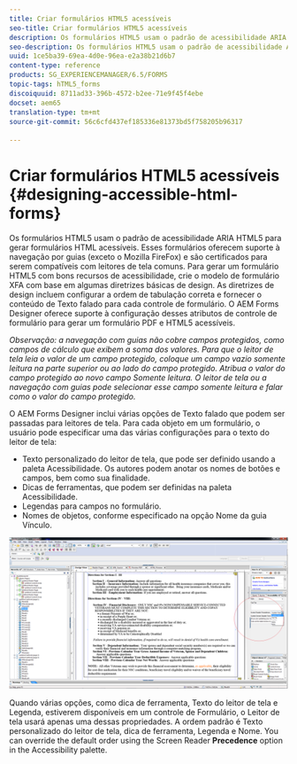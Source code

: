 ```yaml
---
title: Criar formulários HTML5 acessíveis
seo-title: Criar formulários HTML5 acessíveis
description: Os formulários HTML5 usam o padrão de acessibilidade ARIA HTML5. Esses formulários oferecem suporte à navegação por guias e são certificados para serem compatíveis com leitores de tela comuns.
seo-description: Os formulários HTML5 usam o padrão de acessibilidade ARIA HTML5. Esses formulários oferecem suporte à navegação por guias e são certificados para serem compatíveis com leitores de tela comuns.
uuid: 1ce5ba39-69ea-4d0e-96ea-e2a38b21d6b7
content-type: reference
products: SG_EXPERIENCEMANAGER/6.5/FORMS
topic-tags: hTML5_forms
discoiquuid: 8711ad33-396b-4572-b2ee-71e9f45f4ebe
docset: aem65
translation-type: tm+mt
source-git-commit: 56c6cfd437ef185336e81373bd5f758205b96317

---
```



# Criar formulários HTML5 acessíveis {#designing-accessible-html-forms}

Os formulários HTML5 usam o padrão de acessibilidade ARIA HTML5 para gerar formulários HTML acessíveis. Esses formulários oferecem suporte à navegação por guias (exceto o Mozilla FireFox) e são certificados para serem compatíveis com leitores de tela comuns. Para gerar um formulário HTML5 com bons recursos de acessibilidade, crie o modelo de formulário XFA com base em algumas diretrizes básicas de design. As diretrizes de design incluem configurar a ordem de tabulação correta e fornecer o conteúdo de Texto falado para cada controle de formulário. O AEM Forms Designer oferece suporte à configuração desses atributos de controle de formulário para gerar um formulário PDF e HTML5 acessíveis.

*Observação: a navegação com guias não cobre campos protegidos, como campos de cálculo que exibem a soma dos valores. Para que o leitor de tela leia o valor de um campo protegido, coloque um campo vazio somente leitura na parte superior ou ao lado do campo protegido. Atribua o valor do campo protegido ao novo campo Somente leitura. O leitor de tela ou a navegação com guias pode selecionar esse campo somente leitura e falar como o valor do campo protegido.*

O AEM Forms Designer inclui várias opções de Texto falado que podem ser passadas para leitores de tela. Para cada objeto em um formulário, o usuário pode especificar uma das várias configurações para o texto do leitor de tela:

* Texto personalizado do leitor de tela, que pode ser definido usando a paleta Acessibilidade. Os autores podem anotar os nomes de botões e campos, bem como sua finalidade.
* Dicas de ferramentas, que podem ser definidas na paleta Acessibilidade.
* Legendas para campos no formulário.
* Nomes de objetos, conforme especificado na opção Nome da guia Vínculo.

![acessibilidade](assets/accessibility.png)

Quando várias opções, como dica de ferramenta, Texto do leitor de tela e Legenda, estiverem disponíveis em um controle de Formulário, o Leitor de tela usará apenas uma dessas propriedades. A ordem padrão é Texto personalizado do leitor de tela, dica de ferramenta, Legenda e Nome. You can override the default order using the Screen Reader **Precedence** option in the Accessibility palette.
